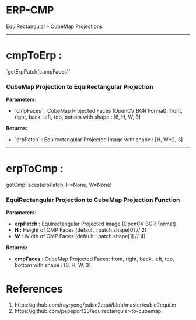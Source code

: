 # ERP-CMP
EquiRectangular - CubeMap Projections

<hr>
<h1>cmpToErp :</h1> `getErpPatch(campFaces)`
<h3>CubeMap Projection to EquiRectangular Projection</h3>
  <b>Parameters:</b>
  <ul>
      <li>`cmpFaces` : CubeMap Projected Faces (OpenCV BGR Format):
      front, right, back, left, top, bottom
      with shape : [6, H, W, 3]</li></ul>
  <b>Returns:</b><ul>
      <li>`erpPatch` : Equirectangular Projected Image
      with shape : [H, W*2, 3]</li>
  </ul>

<hr>
<h1>erpToCmp :</h1> getCmpFaces(erpPatch, H=None, W=None)
<h3>EquiRectangular Projection to CubeMap Projection Function</h3>
  <b>Parameters:</b>
  <ul>
      <li><b>erpPatch :</b> Equirectangular Projected Image (OpenCV BGR Format)</li>
      <li><b>H :</b> Height of CMP Faces (default : patch.shape[0] // 2)</li>
      <li><b>W :</b> Width of CMP Faces (default : patch.shape[1] // 4)</b></li>
  </ul>
  <b>Returns:</b>
  <ul>
      <li><b>cmpFaces :</b> CubeMap Projected Faces:
      front, right, back, left, top, bottom
      with shape : [6, H, W, 3]</li>
  </ul>

<h1> References </h1>
  <ol>
    <li>https://github.com/rayryeng/cubic2equi/blob/master/cubic2equi.m</li>
    <li>https://github.com/pepepor123/equirectangular-to-cubemap</li>
  </ol>
